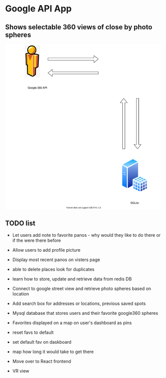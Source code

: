 
# Google API App

## Shows selectable 360 views of close by photo spheres

![](layout.svg)

## TODO list

- Let users add note to favorite panos - why would they like to do there or if the were there before
- Allow users to add profile picture
- Display most recent panos on visters page
- able to delete places look for duplicates
- learn how to store, update and retrieve data from redis DB
- Connect to google street view and retrieve photo spheres based on location
- Add search box for addresses or locations, previous saved spots
- Mysql database that stores users and their favorite google360 spheres
- Favorites displayed on a map on user's dashboard as pins
- reset favs to default
- set default fav on daskboard
- map how long it would take to get there

- Move over to React frontend
- VR view